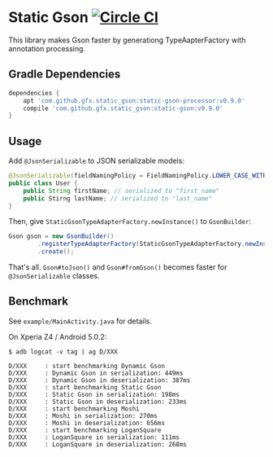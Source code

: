 # Static Gson [![Circle CI](https://circleci.com/gh/gfx/StaticGson.svg?style=svg)](https://circleci.com/gh/gfx/StaticGson)

This library makes Gson faster by generationg TypeAapterFactory with annotation processing.

## Gradle Dependencies

```gradle
dependencies {
    apt 'com.github.gfx.static_gson:static-gson-processor:v0.9.0'
    compile 'com.github.gfx.static_gson:static-gson:v0.9.0'
}
```

## Usage

Add `@JsonSerializable` to JSON serializable models:

```java
@JsonSerializable(fieldNamingPolicy = FieldNamingPolicy.LOWER_CASE_WITH_UNDERSCORES)
public class User {
    public String firstName; // serialized to "first_name"
    public Stirng lastName; // serialized to "last_name"
}
```

Then, give `StaticGsonTypeAdapterFactory.newInstance()` to `GsonBuilder`:

```java
Gson gson = new GsonBuilder()
        .registerTypeAdapterFactory(StaticGsonTypeAdapterFactory.newInstance())
        .create();
```

That's all. `Gson#toJson()` and `Gson#fromGson()` becomes faster
for `@JsonSerializable` classes.

## Benchmark

See `example/MainActivity.java` for details.

On Xperia Z4 / Android 5.0.2:

```
$ adb logcat -v tag | ag D/XXX

D/XXX     : start benchmarking Dynamic Gson
D/XXX     : Dynamic Gson in serialization: 449ms
D/XXX     : Dynamic Gson in deserialization: 387ms
D/XXX     : start benchmarking Static Gson
D/XXX     : Static Gson in serialization: 198ms
D/XXX     : Static Gson in deserialization: 233ms
D/XXX     : start benchmarking Moshi
D/XXX     : Moshi in serialization: 270ms
D/XXX     : Moshi in deserialization: 656ms
D/XXX     : start benchmarking LoganSquare
D/XXX     : LoganSquare in serialization: 111ms
D/XXX     : LoganSquare in deserialization: 268ms
```

